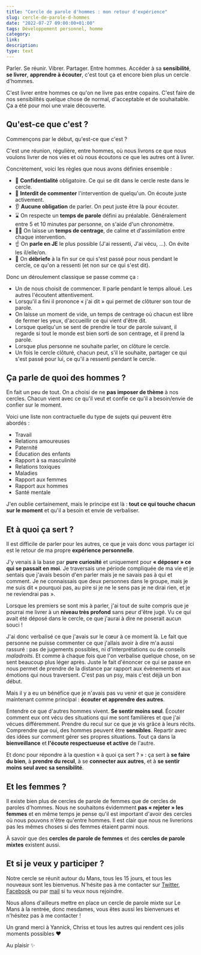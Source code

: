```yaml
---
title: "Cercle de parole d'hommes : mon retour d'expérience"
slug: cercle-de-parole-d-hommes
date: "2022-07-27 09:00:00+01:00"
tags: Développement personnel, homme
category: 
link: 
description: 
type: text
---
```


Parler. Se réunir. Vibrer. Partager. Entre hommes. Accéder à sa __sensibilité__, __se livrer__, __apprendre à écouter__, c'est tout ça et encore bien plus un cercle d'hommes.

C'est livrer entre hommes ce qu'on ne livre pas entre copains. C'est faire de nos sensibilités quelque chose de normal, d'acceptable et de souhaitable. Ça a été pour moi une vraie découverte.

<!-- TEASER_END -->

## Qu'est-ce que c'est ?

Commençons par le début, qu'est-ce que c'est ?

C'est une réunion, régulière, entre hommes, où nous livrons ce que nous voulons livrer de nos vies et où nous écoutons ce que les autres ont à livrer.

Concrètement, voici les règles que nous avons définies ensemble :
- 🤫 __Confidentialité__ obligatoire. Ce qui se dit dans le cercle reste dans le cercle.
- 🚫 __Interdit de commenter__ l'intervention de quelqu'un. On écoute juste activement.
- 👂 __Aucune obligation__ de parler. On peut juste être là pour écouter.
- ⌛ On respecte un __temps de parole__ défini au préalable. Généralement entre 5 et 10 minutes par personne, on s'aide d'un chronomètre.
- 🧘‍♂️ On laisse un __temps de centrage__, de calme et d'assimilation entre chaque intervention.
- ☝️ On __parle en JE__ le plus possible (J'ai ressenti, J'ai vécu, …). On évite les il/elle/on.
- 📑 On __débriefe__ à la fin sur ce qui s'est passé pour nous pendant le cercle, ce qu'on a ressenti (et non sur ce qui s'est dit).

Donc un déroulement classique se passe comme ça :
- Un de nous choisit de commencer. Il parle pendant le temps alloué. Les autres l'écoutent attentivement.
- Lorsqu'il a fini il prononce « j'ai dit » qui permet de clôturer son tour de parole.
- On laisse un moment de vide, un temps de centrage où chacun est libre de fermer les yeux, d'accueillir ce qui vient d'être dit.
- Lorsque quelqu'un se sent de prendre le tour de parole suivant, il regarde si tout le monde est bien sorti de son centrage, et il prend la parole.
- Lorsque plus personne ne souhaite parler, on clôture le cercle.
- Un fois le cercle clôturé, chacun peut, s'il le souhaite, partager ce qui s'est passé pour lui, ce qu'il a ressenti pendant le cercle.

## Ça parle de quoi des hommes ?

En fait un peu de tout. On a choisi de ne __pas imposer de thème__ à nos cercles. Chacun vient avec ce qu'il veut et confie ce qu'il a besoin/envie de confier sur le moment.

Voici une liste non contractuelle du type de sujets qui peuvent être abordés :

- Travail
- Relations amoureuses
- Paternité
- Éducation des enfants
- Rapport à sa masculinité
- Relations toxiques
- Maladies
- Rapport aux femmes
- Rapport aux hommes
- Santé mentale

J'en oublie certainement, mais le principe est là : __tout ce qui touche chacun sur le moment__ et qu'il a besoin et envie de verbaliser.

## Et à quoi ça sert ?

Il est difficile de parler pour les autres, ce que je vais donc vous partager ici est le retour de ma propre __expérience personnelle__.

J'y venais à la base par __pure curiosité__ et uniquement pour __« déposer » ce qui se passait en moi__. Je traversais une période compliquée de ma vie et je sentais que j'avais besoin d'en parler mais je ne savais pas à qui et comment. Je ne connaissais que deux personnes dans le groupe, mais je me suis dit « pourquoi pas, au pire si je ne le sens pas je ne dirai rien, et je ne reviendrai pas ».

Lorsque les premiers se sont mis à parler, j'ai tout de suite compris que je pourrai me livrer à un __niveau très profond__ sans peur d'être jugé. Vu ce qui avait été déposé dans le cercle, ce que j'aurai à dire ne poserait aucun souci !

J'ai donc verbalisé ce que j'avais sur le cœur à ce moment là. Le fait que personne ne puisse commenter ce que j'allais avoir à dire m'a aussi rassuré : pas de jugements possibles, ni d'interprétations ou de conseils _maladroits_. Et comme à chaque fois que l'on verbalise quelque chose, on se sent beaucoup plus léger après. Juste le fait d'énoncer ce qui se passe en nous permet de prendre de la distance par rapport aux évènements et aux émotions qui nous traversent. C'est pas un psy, mais c'est déjà un bon début.

Mais il y a eu un bénéfice que je n'avais pas vu venir et que je considère maintenant comme principal : __écouter et apprendre des autres__.

Entendre ce que d'autres hommes vivent. __Se sentir moins seul__. Écouter comment eux ont vécu des situations qui me sont familières et que j'ai vécues différemment. Prendre du recul sur ce que je vis grâce à leurs récits. Comprendre que oui, des hommes peuvent être __sensibles__. Repartir avec des idées sur comment gérer ses propres situations. Tout ça dans la __bienveillance__ et __l'écoute respectueuse et active__ de l'autre.

Et donc pour répondre à la question « à quoi ça sert ? » : ça sert à __se faire du bien__, à __prendre du recul__, à se __connecter aux autres__, et à __se sentir moins seul avec sa sensibilité__.


## Et les femmes ?

Il existe bien plus de cercles de parole de femmes que de cercles de paroles d'hommes. Nous ne souhaitons évidemment __pas « rejeter » les femmes__ et en même temps je pense qu'il est important d'avoir des cercles où nous pouvons n'être qu'entre hommes. Il est clair que nous ne livrerions pas les mêmes choses si des femmes étaient parmi nous.

À savoir que des __cercles de parole de femmes__ et des __cercles de parole mixtes__ existent aussi.

## Et si je veux y participer ?

Notre cercle se réunit autour du Mans, tous les 15 jours, et tous les nouveaux sont les bienvenus. N'hésite pas à me contacter sur [Twitter](https://twitter.com/vjousse), [Facebook](https://www.facebook.com/vjousse) ou par [mail](mailto:vincent@jousse.org) si tu veux nous rejoindre.

 Nous allons d'ailleurs mettre en place un cercle de parole mixte sur Le Mans à la rentrée, donc mesdames, vous êtes aussi les bienvenues et n'hésitez pas à me contacter !

Un grand merci à Yannick, Chriss et tous les autres qui rendent ces jolis moments possibles ❤️

 Au plaisir ✨
